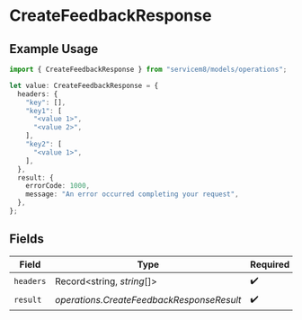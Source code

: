 # CreateFeedbackResponse

## Example Usage

```typescript
import { CreateFeedbackResponse } from "servicem8/models/operations";

let value: CreateFeedbackResponse = {
  headers: {
    "key": [],
    "key1": [
      "<value 1>",
      "<value 2>",
    ],
    "key2": [
      "<value 1>",
    ],
  },
  result: {
    errorCode: 1000,
    message: "An error occurred completing your request",
  },
};
```

## Fields

| Field                                     | Type                                      | Required                                  | Description                               |
| ----------------------------------------- | ----------------------------------------- | ----------------------------------------- | ----------------------------------------- |
| `headers`                                 | Record<string, *string*[]>                | :heavy_check_mark:                        | N/A                                       |
| `result`                                  | *operations.CreateFeedbackResponseResult* | :heavy_check_mark:                        | N/A                                       |